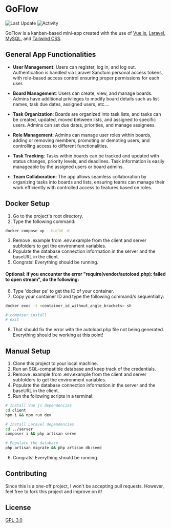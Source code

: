 # GoFlow

![Last Update](https://img.shields.io/github/last-commit/n-e-t-a-n/GoFlow?color=blue&label=Last%20Update) ![Activity](https://img.shields.io/badge/Activity-Completed-blue)

GoFlow is a kanban-based mini-app created with the use of [Vue.js](https://vuejs.org/), [Laravel](https://laravel.com/), [MySQL](https://www.mysql.com/), and [Tailwind CSS](https://tailwindcss.com/).

## General App Functionalities

- **User Management**: Users can register, log in, and log out. Authentication is handled via Laravel Sanctum personal access tokens, with role-based access control ensuring proper permissions for each user.

- **Board Management**: Users can create, view, and manage boards. Admins have additional privileges to modify board details such as list names, task due dates, assigned users, etc....

- **Task Organization**: Boards are organized into task lists, and tasks can be created, updated, moved between lists, and assigned to specific users. Admins can set due dates, priorities, and manage assignees.

- **Role Management**: Admins can manage user roles within boards, adding or removing members, promoting or demoting users, and controlling access to different functionalities.

- **Task Tracking**: Tasks within boards can be tracked and updated with status changes, priority levels, and deadlines. Task information is easily manageable by the assigned users or board admins.

- **Team Collaboration**: The app allows seamless collaboration by organizing tasks into boards and lists, ensuring teams can manage their work efficiently with controlled access to features based on roles.

## Docker Setup

1. Go to the project's root directory.
2. Type the following command:
```bash
docker compose up --build -d
```
3. Remove .example from .env.example from the client and server subfolders to get the environment variables.
4. Populate the database connection information in the server and the baseURL in the client.
5. Congrats! Everything should be running.

#### Optional: if you encounter the error "require(vendor/autoload.php): failed to open stream", do the following:

6. Type 'docker ps' to get the ID of your container. 
7. Copy your container ID and type the following command/s sequentially:

```bash
docker exec -t <container_id_without_angle_brackets> sh

# composer install
# exit
```

8. That should fix the error with the autoload.php file not being generated. Everything should be working at this point!

## Manual Setup

1. Clone this project to your local machine.
2. Run an SQL-compatible database and keep track of the credentials.
3. Remove .example from .env.example from the client and server subfolders to get the environment variables.
4. Populate the database connection information in the server and the baseURL in the client.
5.  Run the following scripts in a terminal:

```bash
# Install Vue.js dependencies
cd client
npm i && npm run dev

# Install Laravel dependencies
cd ../server
composer i && php artisan serve

# Populate the database
php artisan migrate && php artisan db:seed
```
6. Congrats! Everything should be running.

## Contributing

Since this is a one-off project, I won't be accepting pull requests. However, feel free to
fork this project and improve on it!

## License

[GPL-3.0](https://github.com/n-e-t-a-n/GoFlow/blob/main/LICENSE.md)
